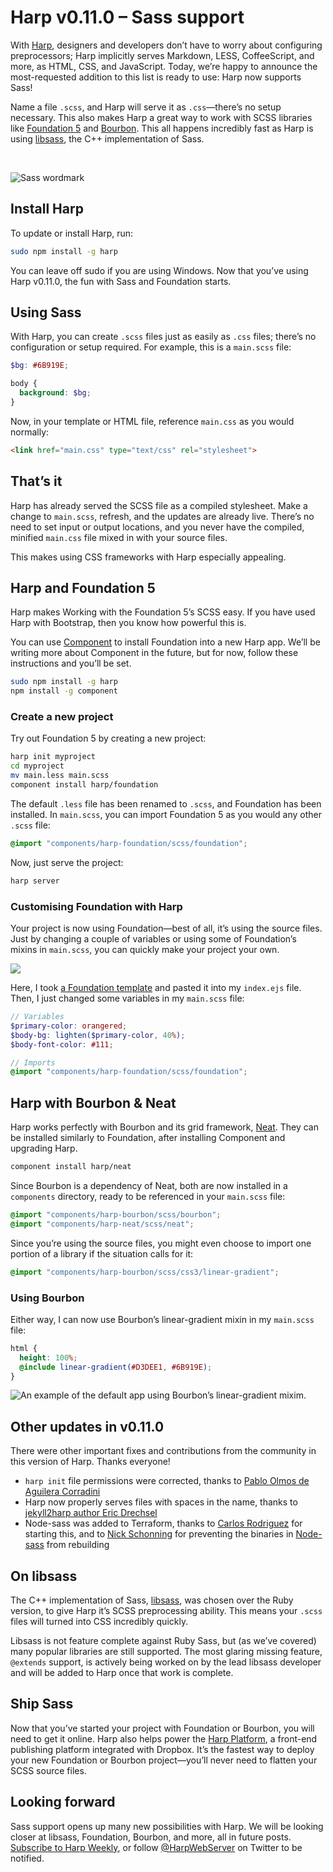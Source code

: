 # Harp v0.11.0 – Sass support

With [Harp](https://github.com/sintaxi/harp), designers and developers don’t have to worry about configuring preprocessors; Harp implicitly serves Markdown, LESS, CoffeeScript, and more, as HTML, CSS, and JavaScript. Today, we’re happy to announce the most-requested addition to this list is ready to use: Harp now supports Sass!

Name a file `.scss`, and Harp will serve it as `.css`—there’s no setup necessary. This also makes Harp a great way to work with SCSS libraries like [Foundation 5](http://foundation.zurb.com) and [Bourbon](http://bourbon.io). This all happens incredibly fast as Harp is using [libsass](http://libsass.org), the C++ implementation of&nbsp;Sass.

<br/>

![Sass wordmark](images/v0-11-0-sass-wordmark.png)

## Install Harp

To update or install Harp, run:

```bash
sudo npm install -g harp
```

You can leave off sudo if you are using Windows. Now that you’ve using Harp v0.11.0, the fun with Sass and Foundation starts.

## Using Sass

With Harp, you can create `.scss` files just as easily as `.css` files; there’s no configuration or setup required. For example, this is a `main.scss` file:

```scss
$bg: #6B919E;

body {
  background: $bg;
}
```

Now, in your template or HTML file, reference `main.css` as you would normally:

```html
<link href="main.css" type="text/css" rel="stylesheet">
```

## That’s it

Harp has already served the SCSS file as a compiled stylesheet. Make a change to `main.scss`, refresh, and the updates are already live. There’s no need to set input or output locations, and you never have the compiled, minified `main.css` file mixed in with your source files.

This makes using CSS frameworks with Harp especially appealing.

## Harp and Foundation 5

Harp makes Working with the Foundation 5’s SCSS easy. If you have used Harp with Bootstrap, then you know how powerful this is.

You can use [Component](http://component.io) to install Foundation into a new Harp app. We’ll be writing more about Component in the future, but for now, follow these instructions and you’ll be set.

```bash
sudo npm install -g harp
npm install -g component
```

### Create a new project

Try out Foundation 5 by creating a new project:

```bash
harp init myproject
cd myproject
mv main.less main.scss
component install harp/foundation
```

The default `.less` file has been renamed to `.scss`, and Foundation has been installed. In `main.scss`, you can import Foundation 5 as you would any other `.scss` file:

```scss
@import "components/harp-foundation/scss/foundation";
```

Now, just serve the project:

```bash
harp server
```

### Customising Foundation with Harp

Your project is now using Foundation—best of all, it’s using the source files. Just by changing a couple of variables or using some of Foundation’s mixins in `main.scss`, you can quickly make your project your own.

![](images/v0-11-0-foundation-example.png)

Here, I took [a Foundation template](http://foundation.zurb.com/templates.html) and pasted it into my `index.ejs` file. Then, I just changed some variables in my `main.scss` file:

```scss
// Variables
$primary-color: orangered;
$body-bg: lighten($primary-color, 40%);
$body-font-color: #111;

// Imports
@import "components/harp-foundation/scss/foundation";
```

## Harp with Bourbon & Neat

Harp works perfectly with Bourbon and its grid framework, [Neat](http://neat.bourbon.io). They can be installed similarly to Foundation, after installing Component and upgrading Harp.

```bash
component install harp/neat
```

Since Bourbon is a dependency of Neat, both are now installed in a `components` directory, ready to be referenced in your `main.scss` file:

```scss
@import "components/harp-bourbon/scss/bourbon";
@import "components/harp-neat/scss/neat";
```

Since you’re using the source files, you might even choose to import one portion of a library if the situation calls for it:

```scss
@import "components/harp-bourbon/scss/css3/linear-gradient";
```

### Using Bourbon

Either way, I can now use Bourbon’s linear-gradient mixin in my `main.scss` file:

```scss
html {
  height: 100%;
  @include linear-gradient(#D3DEE1, #6B919E);
}
```

![An example of the default app using Bourbon’s linear-gradient mixim.](images/v0-11-0-linear-gradient.png)

<!-- 

## Harp with Compass Core

Normally, Compass requires Ruby, but I’ve broken out Compass Core, which doesn’t, into a Component for Harp. This means you can still use all of Compass’ vendor prefixing and helpers, without even needing to install Ruby, Sass or the Compass Gem.

Once Harp has been upgraded and Component installed, as with Foundation, Compass Core can be installed:

```bash
component install harp/compass
```

Compass Core is now installed in a `components` directory. Reference it in your `main.scss` file:

```scss
@import "components/harp-compass/scss/compass";
```

As far as I’m aware, this makes Harp the only project where you can use Compass (albeit a subset of it) alongside libsass. I’ll be doing my best to see how this could be even better in the future.

-->

## Other updates in v0.11.0

There were other important fixes and contributions from the community in this version of Harp. Thanks everyone!

* `harp init` file permissions were corrected, thanks to [Pablo Olmos de Aguilera Corradini](https://github.com/PaBLoX-CL)
* Harp now properly serves files with spaces in the name, thanks to [jekyll2harp author Eric Drechsel](https://github.com/edrex)
* Node-sass was added to Terraform, thanks to [Carlos Rodriguez](https://github.com/carlosrodriguez) for starting this, and to [Nick Schonning](https://github.com/nschonni) for preventing the binaries in [Node-sass](https://github.com/andrew/node-sass) from rebuilding

## On libsass

The C++ implementation of Sass, [libsass](http://libsass.org), was chosen over the Ruby version, to give Harp it’s SCSS preprocessing ability. This means your `.scss` files will turned into CSS incredibly quickly.

Libsass is not feature complete against Ruby Sass, but (as we’ve covered) many popular libraries are still supported. The most glaring missing feature, `@extends` support, is actively being worked on by the lead libsass developer and will be added to Harp once that work is complete.

## Ship Sass

Now that you’ve started your project with Foundation or Bourbon, you will need to get it online. Harp also helps power the [Harp Platform](https://www.harp.io), a front-end publishing platform integrated with Dropbox. It’s the fastest way to deploy your new Foundation or Bourbon project—you’ll never need to flatten your SCSS source files.

## Looking forward

Sass support opens up many new possibilities with Harp. We will be looking closer at libsass, Foundation, Bourbon, and more, all in future posts. [Subscribe to Harp Weekly](http://harpjs.us7.list-manage1.com/subscribe?u=af92eba03471187c8aa0266e7&id=74381fea66), or follow [@HarpWebServer](https://twitter.com/harpwebserver) on Twitter to be notified.